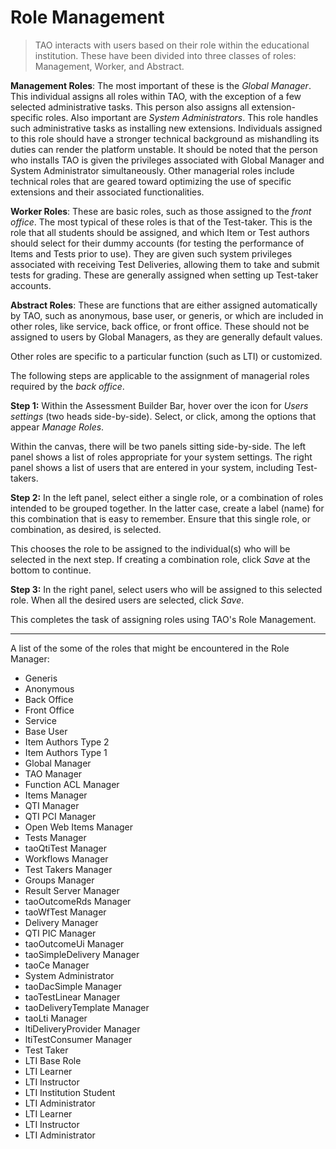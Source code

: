 # Role Management

>TAO interacts with users based on their role within the educational institution. These have been divided into three classes of roles: Management, Worker, and Abstract.

**Management Roles**: The most important of these is the *Global Manager*. This individual assigns all roles within TAO, with the exception of a few selected administrative tasks. This person also assigns all extension-specific roles. Also important are *System Administrators*. This role handles such administrative tasks as installing new extensions. Individuals assigned to this role should have a stronger technical background as mishandling its duties can render the platform unstable. It should be noted that the person who installs TAO is given the privileges associated with Global Manager and System Administrator simultaneously. Other managerial roles include technical roles that are geared toward optimizing the use of specific extensions and their associated functionalities.

**Worker Roles**: These are basic roles, such as those assigned to the *front office*. The most typical of these roles is that of the Test-taker. This is the role that all students should be assigned, and which Item or Test authors should select for their dummy accounts (for testing the performance of Items and Tests prior to use). They are given such system privileges associated with receiving Test Deliveries, allowing them to take and submit tests for grading. These are generally assigned when setting up Test-taker accounts.

**Abstract Roles**: These are functions that are either assigned automatically by TAO, such as anonymous, base user, or generis, or which are included in other roles, like service, back office, or front office. These should not be assigned to users by Global Managers, as they are generally default values.

Other roles are specific to a particular function (such as LTI) or customized.

The following steps are applicable to the assignment of managerial roles required by the *back office*.

**Step 1:** Within the Assessment Builder Bar, hover over the icon for *Users settings* (two heads side-by-side). Select, or click, among the options that appear *Manage Roles*.

Within the canvas, there will be two panels sitting side-by-side. The left panel shows a list of roles appropriate for your system settings. The right panel shows a list of users that are entered in your system, including Test-takers.

**Step 2:** In the left panel, select either a single role, or a combination of roles intended to be grouped together. In the latter case, create a label (name) for this combination that is easy to remember. Ensure that this single role, or combination, as desired, is selected.

This chooses the role to be assigned to the individual(s) who will be selected in the next step. If creating a combination role, click *Save* at the bottom to continue.

**Step 3:** In the right panel, select users who will be assigned to this selected role. When all the desired users are selected, click *Save*.

This completes the task of assigning roles using TAO's Role Management.


----------


A list of the some of the roles that might be encountered in the Role Manager:

-  Generis
-  Anonymous
-  Back Office
-  Front Office
-  Service
-  Base User
-  Item Authors Type 2
-  Item Authors Type 1
-  Global Manager
-  TAO Manager
-  Function ACL Manager
-  Items Manager
-  QTI Manager
-  QTI PCI Manager
-  Open Web Items Manager
-  Tests Manager
-  taoQtiTest Manager
-  Workflows Manager
-  Test Takers Manager
-  Groups Manager
-  Result Server Manager
-  taoOutcomeRds Manager
-  taoWfTest Manager
-  Delivery Manager
-  QTI PIC Manager
-  taoOutcomeUi Manager
-  taoSimpleDelivery Manager
-  taoCe Manager
-  System Administrator
-  taoDacSimple Manager
-  taoTestLinear Manager
-  taoDeliveryTemplate Manager
-  taoLti Manager
-  ltiDeliveryProvider Manager
-  ltiTestConsumer Manager
-  Test Taker
-  LTI Base Role
-  LTI Learner
-  LTI Instructor
-  LTI Institution Student
-  LTI Administrator
-  LTI Learner
-  LTI Instructor
-  LTI Administrator